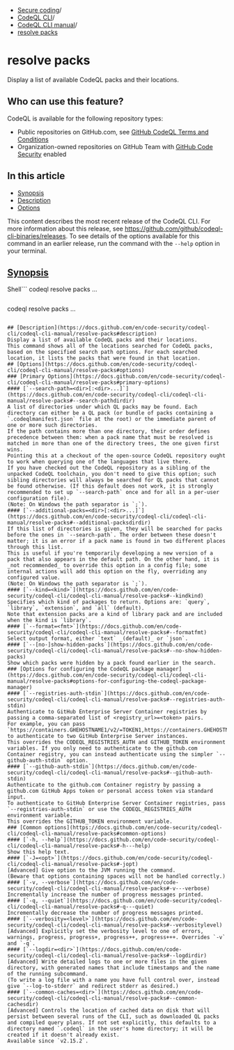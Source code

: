   * [Secure coding](https://docs.github.com/en/code-security "Secure coding")/
  * [CodeQL CLI](https://docs.github.com/en/code-security/codeql-cli "CodeQL CLI")/
  * [CodeQL CLI manual](https://docs.github.com/en/code-security/codeql-cli/codeql-cli-manual "CodeQL CLI manual")/
  * [resolve packs](https://docs.github.com/en/code-security/codeql-cli/codeql-cli-manual/resolve-packs "resolve packs")


# resolve packs
Display a list of available CodeQL packs and their locations.
## Who can use this feature?
CodeQL is available for the following repository types:
  * Public repositories on GitHub.com, see [GitHub CodeQL Terms and Conditions](https://github.com/github/codeql-cli-binaries/blob/main/LICENSE.md)
  * Organization-owned repositories on GitHub Team with [GitHub Code Security](https://docs.github.com/en/get-started/learning-about-github/about-github-advanced-security) enabled


## In this article
  * [Synopsis](https://docs.github.com/en/code-security/codeql-cli/codeql-cli-manual/resolve-packs#synopsis)
  * [Description](https://docs.github.com/en/code-security/codeql-cli/codeql-cli-manual/resolve-packs#description)
  * [Options](https://docs.github.com/en/code-security/codeql-cli/codeql-cli-manual/resolve-packs#options)


This content describes the most recent release of the CodeQL CLI. For more information about this release, see <https://github.com/github/codeql-cli-binaries/releases>.
To see details of the options available for this command in an earlier release, run the command with the `--help` option in your terminal.
## [Synopsis](https://docs.github.com/en/code-security/codeql-cli/codeql-cli-manual/resolve-packs#synopsis)
Shell```
codeql resolve packs <options>...

```
```
codeql resolve packs <options>...

```

## [Description](https://docs.github.com/en/code-security/codeql-cli/codeql-cli-manual/resolve-packs#description)
Display a list of available CodeQL packs and their locations.
This command shows all of the locations searched for CodeQL packs, based on the specified search path options. For each searched location, it lists the packs that were found in that location.
## [Options](https://docs.github.com/en/code-security/codeql-cli/codeql-cli-manual/resolve-packs#options)
### [Primary Options](https://docs.github.com/en/code-security/codeql-cli/codeql-cli-manual/resolve-packs#primary-options)
#### [`--search-path=<dir>[:<dir>...]`](https://docs.github.com/en/code-security/codeql-cli/codeql-cli-manual/resolve-packs#--search-pathdirdir)
A list of directories under which QL packs may be found. Each directory can either be a QL pack (or bundle of packs containing a `.codeqlmanifest.json` file at the root) or the immediate parent of one or more such directories.
If the path contains more than one directory, their order defines precedence between them: when a pack name that must be resolved is matched in more than one of the directory trees, the one given first wins.
Pointing this at a checkout of the open-source CodeQL repository ought to work when querying one of the languages that live there.
If you have checked out the CodeQL repository as a sibling of the unpacked CodeQL toolchain, you don't need to give this option; such sibling directories will always be searched for QL packs that cannot be found otherwise. (If this default does not work, it is strongly recommended to set up `--search-path` once and for all in a per-user configuration file).
(Note: On Windows the path separator is `;`).
#### [`--additional-packs=<dir>[:<dir>...]`](https://docs.github.com/en/code-security/codeql-cli/codeql-cli-manual/resolve-packs#--additional-packsdirdir)
If this list of directories is given, they will be searched for packs before the ones in `--search-path`. The order between these doesn't matter; it is an error if a pack name is found in two different places through this list.
This is useful if you're temporarily developing a new version of a pack that also appears in the default path. On the other hand, it is _not recommended_ to override this option in a config file; some internal actions will add this option on the fly, overriding any configured value.
(Note: On Windows the path separator is `;`).
#### [`--kind=<kind>`](https://docs.github.com/en/code-security/codeql-cli/codeql-cli-manual/resolve-packs#--kindkind)
Specifies which kind of packages to return. Options are: `query`, `library`, `extension`, and `all` (default).
Note that extension packs are a kind of library pack and are included when the kind is `library`.
#### [`--format=<fmt>`](https://docs.github.com/en/code-security/codeql-cli/codeql-cli-manual/resolve-packs#--formatfmt)
Select output format, either `text` _(default)_ or `json`.
#### [`--[no-]show-hidden-packs`](https://docs.github.com/en/code-security/codeql-cli/codeql-cli-manual/resolve-packs#--no-show-hidden-packs)
Show which packs were hidden by a pack found earlier in the search.
### [Options for configuring the CodeQL package manager](https://docs.github.com/en/code-security/codeql-cli/codeql-cli-manual/resolve-packs#options-for-configuring-the-codeql-package-manager)
#### [`--registries-auth-stdin`](https://docs.github.com/en/code-security/codeql-cli/codeql-cli-manual/resolve-packs#--registries-auth-stdin)
Authenticate to GitHub Enterprise Server Container registries by passing a comma-separated list of <registry_url>=<token> pairs.
For example, you can pass `https://containers.GHEHOSTNAME1/v2/=TOKEN1,https://containers.GHEHOSTNAME2/v2/=TOKEN2` to authenticate to two GitHub Enterprise Server instances.
This overrides the CODEQL_REGISTRIES_AUTH and GITHUB_TOKEN environment variables. If you only need to authenticate to the github.com Container registry, you can instead authenticate using the simpler `--github-auth-stdin` option.
#### [`--github-auth-stdin`](https://docs.github.com/en/code-security/codeql-cli/codeql-cli-manual/resolve-packs#--github-auth-stdin)
Authenticate to the github.com Container registry by passing a github.com GitHub Apps token or personal access token via standard input.
To authenticate to GitHub Enterprise Server Container registries, pass `--registries-auth-stdin` or use the CODEQL_REGISTRIES_AUTH environment variable.
This overrides the GITHUB_TOKEN environment variable.
### [Common options](https://docs.github.com/en/code-security/codeql-cli/codeql-cli-manual/resolve-packs#common-options)
#### [`-h, --help`](https://docs.github.com/en/code-security/codeql-cli/codeql-cli-manual/resolve-packs#-h---help)
Show this help text.
#### [`-J=<opt>`](https://docs.github.com/en/code-security/codeql-cli/codeql-cli-manual/resolve-packs#-jopt)
[Advanced] Give option to the JVM running the command.
(Beware that options containing spaces will not be handled correctly.)
#### [`-v, --verbose`](https://docs.github.com/en/code-security/codeql-cli/codeql-cli-manual/resolve-packs#-v---verbose)
Incrementally increase the number of progress messages printed.
#### [`-q, --quiet`](https://docs.github.com/en/code-security/codeql-cli/codeql-cli-manual/resolve-packs#-q---quiet)
Incrementally decrease the number of progress messages printed.
#### [`--verbosity=<level>`](https://docs.github.com/en/code-security/codeql-cli/codeql-cli-manual/resolve-packs#--verbositylevel)
[Advanced] Explicitly set the verbosity level to one of errors, warnings, progress, progress+, progress++, progress+++. Overrides `-v` and `-q`.
#### [`--logdir=<dir>`](https://docs.github.com/en/code-security/codeql-cli/codeql-cli-manual/resolve-packs#--logdirdir)
[Advanced] Write detailed logs to one or more files in the given directory, with generated names that include timestamps and the name of the running subcommand.
(To write a log file with a name you have full control over, instead give `--log-to-stderr` and redirect stderr as desired.)
#### [`--common-caches=<dir>`](https://docs.github.com/en/code-security/codeql-cli/codeql-cli-manual/resolve-packs#--common-cachesdir)
[Advanced] Controls the location of cached data on disk that will persist between several runs of the CLI, such as downloaded QL packs and compiled query plans. If not set explicitly, this defaults to a directory named `.codeql` in the user's home directory; it will be created if it doesn't already exist.
Available since `v2.15.2`.
